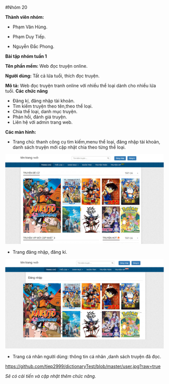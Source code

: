 
#Nhóm 20

**Thành viên nhóm:**

  - Phạm Văn Hùng.
  
  - Phạm Duy Tiếp.
  
  - Nguyễn Đắc Phong.

**Bài tập nhóm tuần 1**

**Tên phần mềm:** Web đọc truyện online.

**Người dùng:** Tất cả lứa tuổi, thích đọc truyện.

**Mô tả:** Web đọc truyện tranh online với nhiều thể loại dành cho nhiều lứa tuổi.
**Các chức năng**

  - Đăng kí, đăng nhập tài khoản.
  - Tìm kiếm truyện theo tên,theo thể loại.
  - Chia thể loại, danh mục truyện.
  - Phản hồi, đánh giá truyện.
  - Liên hệ với admin trang web. 

**Các màn hình:** 
  - Trang chủ: thanh công cụ tìm kiếm,menu thể loại, đăng nhập tài khoản, danh sách truyện mới cập nhật chia theo từng thể loại.
  
  ![alt](https://raw.githubusercontent.com/tiep2999/dictionaryTest/master/home.jpg)
  
  - Trang đăng nhập, đăng kí.
  
  ![alt](https://github.com/tiep2999/dictionaryTest/blob/master/login-up.jpg?raw=true)
  
  - Trang cá nhân người dùng: thông tin cá nhân ,danh sách truyện đã đọc.
  
  https://github.com/tiep2999/dictionaryTest/blob/master/user.jpg?raw=true
  
  *Sẽ có cải tiến và cập nhật thêm chức năng.*
